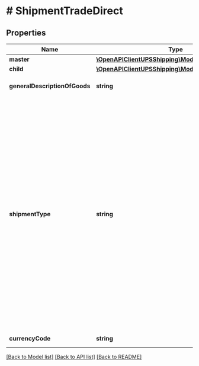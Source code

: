 # # ShipmentTradeDirect

## Properties

Name | Type | Description | Notes
------------ | ------------- | ------------- | -------------
**master** | [**\OpenAPIClientUPSShipping\Model\TradeDirectMaster**](TradeDirectMaster.md) |  | [optional]
**child** | [**\OpenAPIClientUPSShipping\Model\TradeDirectChild**](TradeDirectChild.md) |  | [optional]
**generalDescriptionOfGoods** | **string** | General description of the goods being shipped. It is required for master shipment. | [optional]
**shipmentType** | **string** | Consolidated shipment types.  Valid values: - TRADEDIRECTAIR &#x3D;  TradeDirect Air - consolidation, custom clearance, deconsolidation and delivery to multiple addresses                      within destination country, with Airport-to-door or door-to-door.                      - TRADEDIRECTOCEAN &#x3D; TradeDirect Ocean - consolidation, ocean transportation, customs clearance, deconsolidation and delivery                       to multiple addresses within a destination country, with port-to-door and door-to-door service from shipper to consignee. Available from more than 70 ports.                       - TRADEDIRECTCROSSBORDER &#x3D; TradeDirect CrossBoarder - consolidation, customs clearance, deconsolidation and delivery to multiple addresses                            within the destination country, with door-to-door service across North American borders. |
**currencyCode** | **string** | The currency code for the shipment as per ISO 4217. |

[[Back to Model list]](../../README.md#models) [[Back to API list]](../../README.md#endpoints) [[Back to README]](../../README.md)
